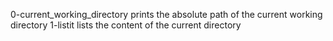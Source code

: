 0-current_working_directory prints the absolute path of the current working directory
1-listit lists the content of the current directory
